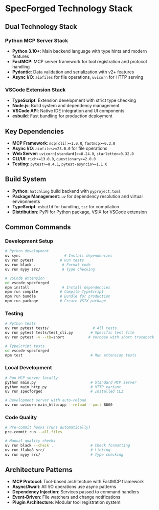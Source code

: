 # SpecForged Technology Stack

## Dual Technology Stack

### Python MCP Server Stack
- **Python 3.10+**: Main backend language with type hints and modern features
- **FastMCP**: MCP server framework for tool registration and protocol handling
- **Pydantic**: Data validation and serialization with v2+ features
- **Async I/O**: `aiofiles` for file operations, `uvicorn` for HTTP serving

### VSCode Extension Stack
- **TypeScript**: Extension development with strict type checking
- **Node.js**: Build system and dependency management
- **VSCode API**: Native IDE integration and UI components
- **esbuild**: Fast bundling for production deployment

## Key Dependencies
- **MCP Framework**: `mcp[cli]>=1.0.0`, `fastmcp>=0.3.0`
- **Async I/O**: `aiofiles>=23.0.0` for file operations
- **Web Server**: `uvicorn[standard]>=0.24.0`, `starlette>=0.32.0`
- **CLI/UI**: `rich>=13.0.0`, `questionary>=2.0.0`
- **Testing**: `pytest>=8.4.1`, `pytest-asyncio>=1.1.0`

## Build System
- **Python**: `hatchling` build backend with `pyproject.toml`
- **Package Management**: `uv` for dependency resolution and virtual environments
- **TypeScript**: `esbuild` for bundling, `tsc` for compilation
- **Distribution**: PyPI for Python package, VSIX for VSCode extension

## Common Commands

### Development Setup
```bash
# Python development
uv sync                    # Install dependencies
uv run pytest            # Run tests
uv run black .            # Format code
uv run mypy src/          # Type checking

# VSCode extension
cd vscode-specforged
npm install               # Install dependencies
npm run compile          # Compile TypeScript
npm run bundle           # Bundle for production
npm run package          # Create VSIX package
```

### Testing
```bash
# Python tests
uv run pytest tests/                    # All tests
uv run pytest tests/test_cli.py        # Specific test file
uv run pytest -v --tb=short           # Verbose with short traceback

# TypeScript tests
cd vscode-specforged
npm test                               # Run extension tests
```

### Local Development
```bash
# Run MCP server locally
python main.py                         # Standard MCP server
python main_http.py                    # HTTP variant
uv run specforged                      # Installed CLI

# Development server with auto-reload
uv run uvicorn main_http:app --reload --port 8000
```

### Code Quality
```bash
# Pre-commit hooks (runs automatically)
pre-commit run --all-files

# Manual quality checks
uv run black --check .                 # Check formatting
uv run flake8 src/                     # Linting
uv run mypy src/                       # Type checking
```

## Architecture Patterns
- **MCP Protocol**: Tool-based architecture with FastMCP framework
- **Async/Await**: All I/O operations use async patterns
- **Dependency Injection**: Services passed to command handlers
- **Event-Driven**: File watchers and change notifications
- **Plugin Architecture**: Modular tool registration system
